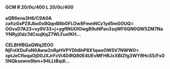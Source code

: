 #### GCM R 20/0c/400 L 20/0c/400
**aQR6ena3H6/C9A0A**<br/>**zafizGsPZ8Jbo0xBQqnB8bGFLOw8FmmNCz1yd5mGOUQ=**<br/>**OGvxD7A23+xy9V33+j+ygflNUOlOwgB9uNPan3zqWF6QN0QW5ZM7NaYNRyj0dz7dCsujKqZ7WLFusfKH...**<br/><br/>
**CELBHfBQaQWq2EO0**<br/>**NjFnIXDuFoN0Aww2nRpHVPYDh6hP8X1qweOWSV7NWW0=**<br/>**xptJeCfloqaOjD0JXJrFcVi4DiRQ80E4UEvMFHRJxXBIZfg3WYRHcS5/Fs05NQksewm9bm+94LLtBqdl...**
